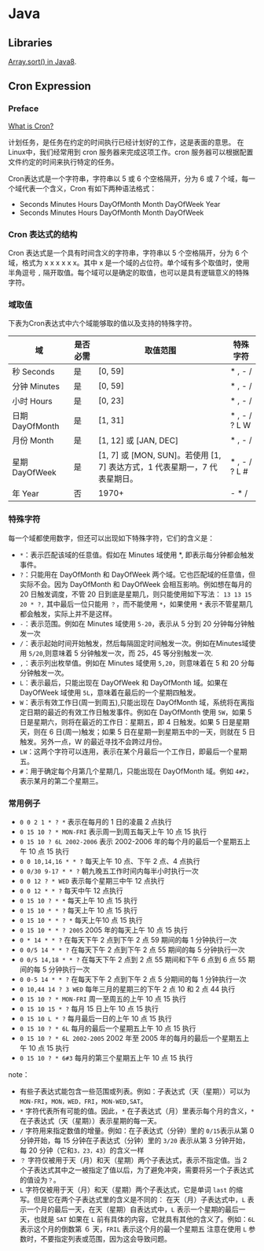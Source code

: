 # Java

## Libraries

[Array.sort() in Java8](https://www.geeksforgeeks.org/dual-pivot-quicksort/).

## Cron Expression

### Preface

[What is Cron?](https://en.wikipedia.org/wiki/Cron)

计划任务，是任务在约定的时间执行已经计划好的工作，这是表面的意思。
在Linux中，我们经常用到 cron 服务器来完成这项工作。cron 服务器可以根据配置文件约定的时间来执行特定的任务。

Cron表达式是一个字符串，字符串以 5 或 6 个空格隔开，分为 6 或 7 个域，每一个域代表一个含义，Cron 有如下两种语法格式：

- Seconds Minutes Hours DayOfMonth Month DayOfWeek Year
- Seconds Minutes Hours DayOfMonth Month DayOfWeek

### Cron 表达式的结构

Cron 表达式是一个具有时间含义的字符串，字符串以 5 个空格隔开，分为 6 个域，格式为 x x x x x x。其中 x 是一个域的占位符。单个域有多个取值时，使用半角逗号 `,` 隔开取值。每个域可以是确定的取值，也可以是具有逻辑意义的特殊字符。

### 域取值

下表为Cron表达式中六个域能够取的值以及支持的特殊字符。

| 域 | 是否必需 | 取值范围 | 特殊字符 |
| ------ | ------ | ------ | ------ |
| 秒 Seconds | 是 | [0, 59] | * , - / |
| 分钟 Minutes | 是 | [0, 59] |* , - / |
| 小时 Hours | 是 | [0, 23] | * , - / |
| 日期 DayOfMonth | 是 | [1, 31] |* , - / ? L W |
| 月份 Month | 是 | [1, 12] 或 [JAN, DEC] | * , - / |
| 星期 DayOfWeek | 是 | [1, 7] 或 [MON, SUN]。若使用 [1, 7] 表达方式，1 代表星期一，7 代表星期日。 |* , - / ? L # |
| 年 Year | 否 | 1970+ | - * / |

### 特殊字符

每一个域都使用数字，但还可以出现如下特殊字符，它们的含义是：

- `*`：表示匹配该域的任意值。假如在 Minutes 域使用 *, 即表示每分钟都会触发事件。
- `?`：只能用在 DayOfMonth 和 DayOfWeek 两个域。它也匹配域的任意值，但实际不会。因为 DayOfMonth 和 DayOfWeek 会相互影响。例如想在每月的 20 日触发调度，不管 20 日到底是星期几，则只能使用如下写法： `13 13 15 20 * ?,` 其中最后一位只能用 `？`，而不能使用 `*`，如果使用 `*` 表示不管星期几都会触发，实际上并不是这样。
- `-`：表示范围。例如在 Minutes 域使用 `5-20`，表示从 5 分到 20 分钟每分钟触发一次
- `/`：表示起始时间开始触发，然后每隔固定时间触发一次。例如在Minutes域使用 `5/20`,则意味着 5 分钟触发一次，而 25，45 等分别触发一次.
- `,`：表示列出枚举值。例如在 Minutes 域使用 `5,20`，则意味着在 5 和 20 分每分钟触发一次。
- `L`：表示最后，只能出现在 DayOfWeek 和 DayOfMonth 域。如果在 DayOfWeek 域使用 `5L`，意味着在最后的一个星期四触发。
- `W`：表示有效工作日(周一到周五),只能出现在 DayOfMonth 域，系统将在离指定日期的最近的有效工作日触发事件。例如在 DayOfMonth 使用 `5W`，如果 5 日是星期六，则将在最近的工作日：星期五，即 4 日触发。如果 5 日是星期天，则在 6 日(周一)触发；如果 5 日在星期一到星期五中的一天，则就在 5 日触发。另外一点，W 的最近寻找不会跨过月份。
- `LW`：这两个字符可以连用，表示在某个月最后一个工作日，即最后一个星期五。
- `#`：用于确定每个月第几个星期几，只能出现在 DayOfMonth 域。例如 `4#2`，表示某月的第二个星期三。

### 常用例子

- `0 0 2 1 * ? *` 表示在每月的 1 日的凌晨 2 点执行
- `0 15 10 ? * MON-FRI` 表示周一到周五每天上午 10 点 15 执行
- `0 15 10 ? 6L 2002-2006` 表示 2002-2006 年的每个月的最后一个星期五上午 10 点 15 执行
- `0 0 10,14,16 * * ?` 每天上午 10 点、下午 2 点、4 点执行
- `0 0/30 9-17 * * ?` 朝九晚五工作时间内每半小时执行一次
- `0 0 12 ? * WED` 表示每个星期三中午 12 点执行
- `0 0 12 * * ?` 每天中午 12 点执行
- `0 15 10 ? * *` 每天上午 10 点 15 执行
- `0 15 10 * * ?` 每天上午 10 点 15 执行
- `0 15 10 * * ? *` 每天上午10 点 15 执行
- `0 15 10 * * ? 2005` 2005 年的每天上午 10 点 15 执行
- `0 * 14 * * ?` 在每天下午 2 点到下午 2 点 59 期间的每 1 分钟执行一次
- `0 0/5 14 * * ?` 在每天下午 2 点到下午 2 点 55 期间的每 5 分钟执行一次
- `0 0/5 14,18 * * ?` 在每天下午 2 点到 2 点 55 期间和下午 6 点到 6 点 55 期间的每 5 分钟执行一次
- `0 0-5 14 * * ?` 在每天下午 2 点到下午 2 点 5 分期间的每 1 分钟执行一次
- `0 10,44 14 ? 3 WED` 每年三月的星期三的下午 2 点 10 和 2 点 44 执行
- `0 15 10 ? * MON-FRI` 周一至周五的上午 10 点 15 执行
- `0 15 10 15 * ?` 每月 15 日上午 10 点 15 执行
- `0 15 10 L * ?` 每月最后一日的上午 10 点 15 执行
- `0 15 10 ? * 6L` 每月的最后一个星期五上午 10 点 15 执行
- `0 15 10 ? * 6L 2002-2005` 2002 年至 2005 年的每月的最后一个星期五上午 10 点 15 执行
- `0 15 10 ? * 6#3` 每月的第三个星期五上午 10 点 15 执行

note：

- 有些子表达式能包含一些范围或列表。例如：子表达式（天（星期））可以为 `MON-FRI`，`MON，WED，FRI`，`MON-WED,SAT`。
- `*` 字符代表所有可能的值。因此，`*` 在子表达式（月）里表示每个月的含义，`*` 在子表达式（天（星期））表示星期的每一天。
- `/` 字符用来指定数值的增量。例如：在子表达式（分钟）里的 `0/15`表示从第 0 分钟开始，每 15 分钟在子表达式（分钟）里的 `3/20` 表示从第 3 分钟开始，每 20 分钟（它和`3，23，43`）的含义一样
- `？` 字符仅被用于天（月）和天（星期）两个子表达式，表示不指定值。当 2 个子表达式其中之一被指定了值以后，为了避免冲突，需要将另一个子表达式的值设为`？`。
- `L` 字符仅被用于天（月）和天（星期）两个子表达式，它是单词 `last` 的缩写。但是它在两个子表达式里的含义是不同的： 在天（月）子表达式中，`L` 表示一个月的最后一天，在天（星期）自表达式中，`L` 表示一个星期的最后一天，也就是 `SAT` 如果在 `L` 前有具体的内容，它就具有其他的含义了。例如：`6L` 表示这个月的倒数第 ６ 天，`FRIL` 表示这个月的最一个星期五 注意在使用 `L` 参数时，不要指定列表或范围，因为这会导致问题。
